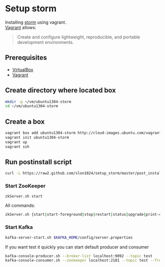 Setup storm
=========

Installing [storm] using vagrant.  
[Vagrant] allows:
> Create and configure lightweight,
> reproducible, 
> and portable development environments.
  

## Prerequisites
 - [VirtualBox]
 - [Vagrant]

## Create directory where located box
```sh
mkdir -p ~/vm/ubuntu1304-storm
cd ~/vm/ubuntu1304-storm
```

## Create a box
```sh
vagrant box add ubuntu1304-storm http://cloud-images.ubuntu.com/vagrant/raring/current/raring-server-cloudimg-i386-vagrant-disk1.box
vagrant init ubuntu1304-storm
vagrant up
vagrant ssh
```

## Run postinstall script
```sh
curl -L https://raw2.github.com/slon1024/setup_storm/master/post_install.sh | bash
```

### Start ZooKeeper
```sh
zkServer.sh start
```
All commands:
```sh
zkServer.sh {start|start-foreground|stop|restart|status|upgrade|print-cmd}
```


### Start Kafka
```sh
kafka-server-start.sh $KAFKA_HOME/config/server.properties
```
If you want test it quickly you can start default producer and consumer
```sh
kafka-console-producer.sh --broker-list localhost:9092 --topic test
kafka-console-consumer.sh --zookeeper localhost:2181 --topic test --from-beginning
```


[VirtualBox]:https://www.virtualbox.org/
[storm]:http://storm.incubator.apache.org/
[vagrant]:http://www.vagrantup.com/
